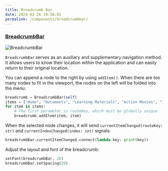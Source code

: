```yaml
---
title: Breadcrumb Bar
date: 2024-02-26 19:56:01
permalink: /components/breadcrumbbar/
---
```


### [BreadcrumbBar](https://pyqt-fluent-widgets.readthedocs.io/en/latest/autoapi/qfluentwidgets/components/navigation/breadcrumb/index.html#qfluentwidgets.components.navigation.breadcrumb.BreadcrumbBar)

![BreadcrumbBar](/img/components/breadcrumbbar/BreadCrumbBar.png)

`BreadcrumbBar` serves as an auxiliary and supplementary navigation method. It allows users to know their location within the application and can easily return to their original location.

You can append a node to the right by using `addItem()`. When there are too many nodes to fit in the viewport, the nodes on the left will be folded into the menu:

```python
breadcrumb = BreadcrumbBar(self)
items = ["Home", "Documents", "Learning Materials", "Action Movies", "Ip Man"]
for item in items:
    # The first parameter is routeKey, which must be globally unique
    breadcrumb.addItem(item, item)
```

When the selected node changes, it will send `currentItemChanged(routeKey: str)` and `currentIndexChanged(index: int)` signals:
```python
breadcrumbBar.currentItemChanged.connect(lambda key: print(key))
```

Adjust the layout and font of the breadcrumb:
```python
setFont(breadcrumbBar, 26)
breadcrumbBar.setSpacing(20)
```
